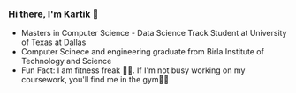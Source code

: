 ### Hi there, I'm Kartik 👋
- Masters in Computer Science - Data Science Track Student at University of Texas at Dallas
- Computer Scinece and engineering graduate from Birla Institute of Technology and Science
- Fun Fact: I am fitness freak :running_man:. If I'm not busy working on my coursework, you'll find me in the gym:weight_lifting_man:
<!--
**KartikAnand17/KartikAnand17** is a ✨ _special_ ✨ repository because its `README.md` (this file) appears on your GitHub profile.

Here are some ideas to get you started:

- 🔭 I’m currently working on ...
- 🌱 I’m currently learning ...
- 👯 I’m looking to collaborate on ...
- 🤔 I’m looking for help with ...
- 💬 Ask me about ...
- 📫 How to reach me: ...
- 😄 Pronouns: ...
- ⚡ Fun fact: ...
-->
